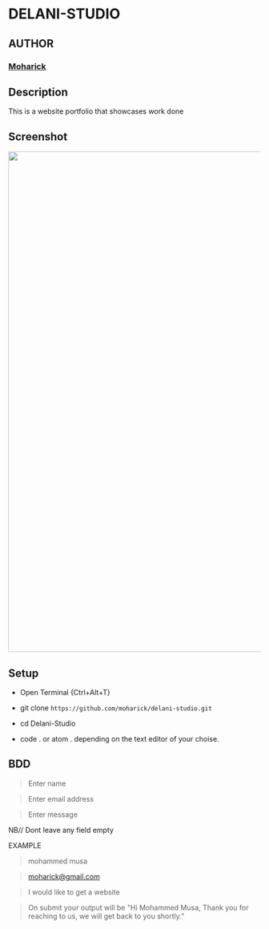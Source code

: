 # DELANI-STUDIO

## AUTHOR
### [Moharick](https://github.com/moharick)
## Description
  This is a website portfolio that showcases work done 
## Screenshot
<img src="/..images/delani.png" width="1000">

## Setup

* Open Terminal {Ctrl+Alt+T}

* git clone ```https://github.com/moharick/delani-studio.git```

* cd Delani-Studio

* code . or atom . depending on the text editor of your choise.

## BDD
> Enter name

> Enter email address

> Enter message

 NB// Dont leave any field empty
 
 EXAMPLE
 
 > mohammed musa
 
 > moharick@gmail.com
 
 > I would like to get a website
 

 
 > On submit your output will be "Hi Mohammed Musa, Thank you for reaching to us, we will get back to you shortly."
